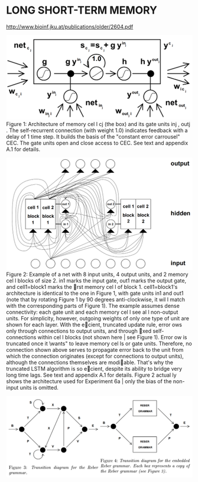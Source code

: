 # LONG SHORT-TERM MEMORY
http://www.bioinf.jku.at/publications/older/2604.pdf


![Figure 1: Architecture for LSTM](../images/lstm/fig_1.png)<br/>
Figure 1: Architecture of memory cel l cj (the box) and its gate units inj , outj . The self-recurrent connection (with weight 1.0) indicates feedback with a delay of 1 time step. It builds the basis of the "constant error carrousel" CEC. The gate units open and close access to CEC. See text and appendix A.1 for details.

![Figure 2: Example of a net with 8 input units, 4 output units, and 2 memory cel l blocks of size 2.](../images/lstm/fig_2.png)<br/>
Figure 2: Example of a net with 8 input units, 4 output units, and 2 memory cel l blocks of size 2.
in1 marks the input gate, out1 marks the output gate, and cell1=block1 marks the rst memory
cel l of block 1. cell1=block1's architecture is identical to the one in Figure 1, with gate units
in1 and out1 (note that by rotating Figure 1 by 90 degrees anti-clockwise, it wil l match with the
corresponding parts of Figure 1). The example assumes dense connectivity: each gate unit and
each memory cel l see al l non-output units. For simplicity, however, outgoing weights of only
one type of unit are shown for each layer. With the ecient, truncated update rule, error 
ows
only through connections to output units, and through xed self-connections within cel l blocks (not
shown here | see Figure 1). Error 
ow is truncated once it \wants" to leave memory cel ls or
gate units. Therefore, no connection shown above serves to propagate error back to the unit from
which the connection originates (except for connections to output units), although the connections
themselves are modiable. That's why the truncated LSTM algorithm is so ecient, despite its
ability to bridge very long time lags. See text and appendix A.1 for details. Figure 2 actual ly shows
the architecture used for Experiment 6a | only the bias of the non-input units is omitted.


![Figure 3_4](../images/lstm/fig_3_4.png)